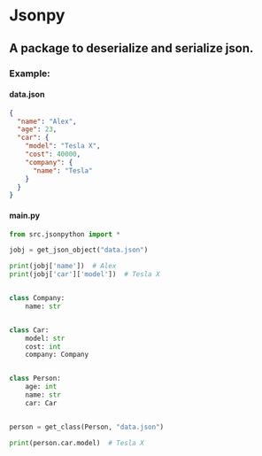 # Jsonpy

## A package to deserialize and serialize json.

### Example:

#### data.json
```json
{
  "name": "Alex",
  "age": 23,
  "car": {
    "model": "Tesla X",
    "cost": 40000,
    "company": {
      "name": "Tesla"
    }
  }
}
```

#### main.py

```python
from src.jsonpython import *

jobj = get_json_object("data.json")

print(jobj['name'])  # Alex
print(jobj['car']['model'])  # Tesla X


class Company:
    name: str


class Car:
    model: str
    cost: int
    company: Company


class Person:
    age: int
    name: str
    car: Car


person = get_class(Person, "data.json")

print(person.car.model)  # Tesla X
```